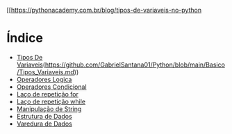[[https://pythonacademy.com.br/blog/tipos-de-variaveis-no-python
# Índice
* [Tipos De Variaveis](https://github.com/GabrielSantana01/Python/blob/main/Basico/Tipos_Variaveis.md)(https://github.com/GabrielSantana01/Python/blob/main/Basico/Tipos_Variaveis.md))
* [Operadores Logica](#operadores-logica)
* [Operadores Condicional](#operadores-condicional)
* [Laço de repetição for](#laço-de-repetição-for)
* [Laço de repetição while](#laço-de-repetição-while)
* [Manipulação de String](#manipulação-de-string)
* [Estrutura de Dados](#estrutura-de-dados)
* [Varedura de Dados](#varedura-de-dados)
